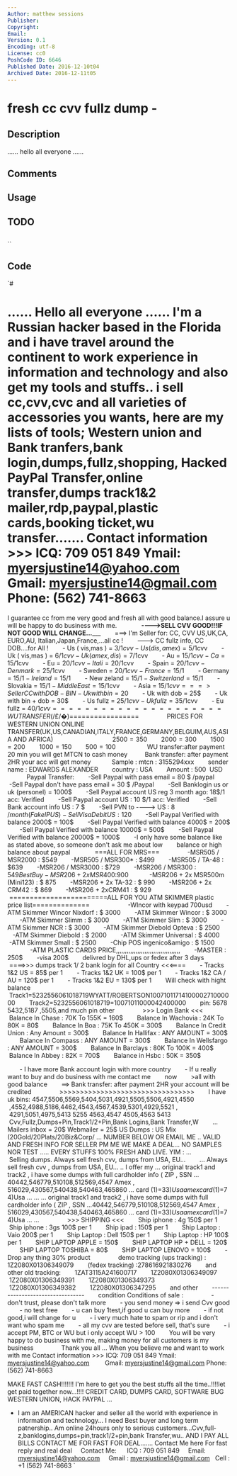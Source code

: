 ```yaml
---
Author: matthew sessions
Publisher: 
Copyright: 
Email: 
Version: 0.1
Encoding: utf-8
License: cc0
PoshCode ID: 6646
Published Date: 2016-12-10t04
Archived Date: 2016-12-11t05
---
```


# fresh cc cvv fullz dump - 

## Description

...... hello all everyone …...

## Comments



## Usage



## TODO



## 

``

## Code

`#
 #
 ...... Hello all everyone ......
 I'm a Russian hacker based in the Florida and i have travel around the continent to work experience in information and technology and also get my tools and stuffs.. i sell cc,cvv,cvc and all varieties of accessories you wants, 
 here are my lists of tools; 
 Western union and Bank tranfers,bank login,dumps,fullz,shopping, 
 Hacked PayPal Transfer,online transfer,dumps track1&2 mailer,rdp,paypal,plastic cards,booking ticket,wu transfer.......
 Contact information >>> 
 ICQ: 709 051 849
 Ymail: myersjustine14@yahoo.com        
 Gmail: myersjustine14@gmail.com
 Phone: (562) 741-8663
 ==========================
 I guarantee cc from me very good and fresh all with good balance.I assure u will be happy to do business with me.       
        __________---->SELL CVV GOOD!!!IF NOT GOOD WILL CHANGE..._____________
        ===> I'm Seller for: CC, CVV US,UK,CA, EURO,AU, Italian,Japan,France,...all cc !
        ---> CC fullz info, CC DOB....for All !
        - Us ( vis,mas ) = 3$/1cvv
        - Us ( dis,amex ) = 5$/1cvv
        - Uk ( vis,mas ) = 6$/1cvv
        - Uk ( amex,dis) = 7$/1cvv
        - Au = 15$/1cvv
        - Ca = 15$/1cvv
        - Eu = 20$/1cvv
        - Itali = 20$/1cvv
        - Spain = 20$/1cvv
        - Denmark = 25$/1cvv
        - Sweden = 20$/1cvv
        - France = 15$/1
        - Germany = 15$/1
        - Ireland = 15$/1
        - New zeland = 15$/1
        - Switzerland = 15$/1
        - Slovakia = 15$/1
        - Middle East = 15$/1cvv
        - Asia = 15$/1cvv
        ===>  Seller CC with DOB-BIN
        - Uk with bin = 20$
        - Uk with dob = 25$
        - Uk with bin + dob = 30$
        - Us fullz = 25$/1cvv
        - Uk fullz = 35$/1cvv
        - Eu fullz = 40$/1cvv
         
         
        =====================WU TRANSFER($/£/�)=================         
        PRICES FOR WESTERN UNION ONLINE TRANSFER(UK,US,CANADIAN,ITALY,FRANCE,GERMANY,BELGUIM,AUS,ASIA AND AFRICA)                           
        2500$=350$
        2000$=300$
        1500$=200$
        1000$=150$
        500$=100$
           
        WU transfer:after payment 20 min you will get MTCN to cash money   
        Bank transfer: after payment 2HR your acc will get money    
        Sample : mtcn : 3155294xxx
        sender name : EDWARDS ALEXANDER
        country : USA
        Amount : 500  USD 
        
        Paypal Transfer:
        -Sell Paypal with pass email = 80 $ /paypal
        -Sell Paypal don't have pass email = 30 $ /Paypal
        -Sell Banklogin us or uk (personel) = 1000$
        -Sell Paypal account US reg 3 month ago: 18$/1 acc: Verified
        -Sell Paypal account US : 10 $/1 acc: Verified
        -Sell Bank account info US : 7 $
        -Sell PVN to ----> US : 8 $/month ( Fake IP US)
        -Sell Visa Debit US : 120$
        -Sell Paypal Verified with balance 2000$ = 100$
        -Sell Paypal Verified with balance 4000$ = 200$
        -Sell Paypal Verified with balance 10000$ = 500$
        -Sell Paypal Verified with balance 20000$ = 1000$
        -I only have some balance like as stated above, so someone don't ask me about low
        balance or high balance about paypal
         
      ===ALL FOR MRS===
         
        -MSR505 / MSR2000 : $549
        -MSR505 / MSR300* : $499
        -MSR505 / TA-48 : $639
        -MSR206 / MSR3000 : $729
        -MSR206 / MSR300 : $549   
        Best Buy
        -MSR206 + 2x MSR400 :$900     
        -MSR206 + 2x MSR500m (Mini123) : $ 875
        -MSR206 + 2x TA-32 : $ 990
        -MSR206 + 2x CRM42 : $ 869
        -MSR206 + 2xCRM41 : $ 929
        ========================ALL FOR YOU ATM SKIMMER plastic price list==============      
         
        -WIncor with keypad 700usd
        -ATM Skimmer Wincor Nixdorf : $ 3000
        -ATM Skimmer Wincor : $ 3000
        -ATM Skimmer Slimm : $ 3000
        -ATM Skimmer Slim : $ 3000
        -ATM Skimmer NCR : $ 3000
        -ATM Skimmer Diebold Opteva : $ 2500
        -ATM Skimmer Diebold : $ 2000
        -ATM Skimmer Universal : $ 4000
        -ATM Skimmer Small : $ 2500
        -Chip POS ingenico&amigo : $ 1500       
         
        -ATM PLASTIC CARDS PRICE,,,,,,,,,,,,,,,,,,,,,,,,,,,,,,,,,,,,
        -MASTER : 250$
        -visa 200$
        delivred by DHL,ups or fedex after 3 days
         
        ====>>> dumps track 1/ 2 bank login for all Country <<<====
        - Tracks 1&2 US = 85$ per 1
        - Tracks 1&2 UK = 100$ per 1
        - Tracks 1&2 CA / AU = 120$ per 1
        - Tracks 1&2 EU = 130$ per 1
        Will check with hight balance
        Track1=5232556061018719WYATT/ROBERTSON1007101171410000271000000
        Track2=5232556061018719=10071011000042400000
        pin: 5678 5432,5187 ,5505,and much pin other
         
        >>> Login Bank <<<
        Balance In Chase : 70K To 155K = 160$
        Balance In Wachovia : 24K To 80K = 80$
        Balance In Boa : 75K To 450K = 300$
        Balance In Credit Union : Any Amount = 300$
        Balance In Hallifax : ANY AMOUNT = 300$
        Balance In Compass : ANY AMOUNT = 300$
        Balance In Wellsfargo : ANY AMOUNT = 300$
        Balance In Barclays : 80K To 100K = 400$
        Balance In Abbey : 82K = 700$
        Balance in Hsbc : 50K = 350$
 
        - I have more Bank account login with more country
        - If u really want to buy and do business with me contact me
        now
        >all with good balance
        ==> Bank transfer: after payment 2HR your account will be credited
         
        >>>>>>>>>>>>>>>>>>>>>>>>>>>>>>>>>
        I have uk bins: 4547,5506,5569,5404,5031,4921,5505,5506,4921,4550
        ,4552,4988,5186,4462,4543,4567,4539,5301,4929,5521 ,
        4291,5051,4975,5413 5255 4563,4547 4505,4563 5413         
        Cvv,Fullz,Dumps+Pin,Track1/2+Pin,Bank Logins,Bank Transfer,W
        ... Mailers inbox = 20$ Webmailer = 25$ US Dumps : US Mix (20Gold/20Plats/20Biz&Corp/ ... NUMBER BELOW OR EMAIL ME .. VALID AND FRESH INFO FOR SELLER PM ME WE MAKE A DEAL... NO SAMPLES NOR TEST ..... EVERY STUFFS 100% FRESH AND LIVE. YIM : ...
         
        Selling dumps. Always sell fresh cvv, dumps from USA, EU...
        ... Always sell fresh cvv , dumps from USA, EU... .. I offer my ... original track1 and track2 , i have some dumps with full cardholder info ( ZIP , SSN ... 40442,546779,510108,512569,4547 Amex , 516029,430567,540438,540463,465860 ... card (1)=$3 3)Usa amex card(1)=$7 4)Usa ... ...
 ... original track1 and track2 , i have some dumps with full cardholder info ( ZIP , SSN ...40442,546779,510108,512569,4547 Amex , 516029,430567,540438,540463,465860 ... card (1)=$3 3)Usa amex card(1)=$7 4)Usa ... ...         
        >>> SHIPPING <<<
        Ship iphone : 4g 150$ per 1
        Ship iphone : 3gs 100$ per 1
        Ship ipad : 150$ per 1
        Ship Laptop : Vaio 200$ per 1
        Ship Laptop : Dell 150$ per 1
        Ship Laptop : HP 100$ per 1
        SHIP LAPTOP APPLE = 150$
        SHIP LAPTOP HP + DELL = 120$
        SHIP LAPTOP TOSHIBA = 80$
        SHIP LAPTOP LENOVO = 100$
        -Drop any thing 30% product
         
        demo tracking (ups tracking) : 1Z2080X01306349079
        (fedex tracking) :278616921830276
        and other old tracking:
        1ZAT3115A241600717
        1Z2080X01306349097
        1Z2080X01306349391
        1Z2080X01306349373
        1Z2080X01306349382
        1Z2080X01306347295
        and other
        ---------------------------------
        condition Conditions of sale :
         
        - don't trust, please don't talk more
        - you send money => i send Cvv good
        - no test free
        - u can buy 1test,if good u can buy more
        - if not good,i will change for u
        - i very much hate to spam or rip and i don't want who spam me
        - all my cvv are tested before sell, that's sure
        - i accept PM, BTC or WU but i only accept WU > 100
        You will be very happy to do business with me, making money for all customers is my business
         
        Thank you all ... When you believe me and want to work with me
 Contact information >>> 
 ICQ: 709 051 849
 Ymail: myersjustine14@yahoo.com        
 Gmail: myersjustine14@gmail.com
 Phone: (562) 741-8663
 
 
 MAKE FAST CASH!!!!!!! I'm here to get you the best stuffs all the time..!!!!let get paid together now...!!!!
 CREDIT CARD, DUMPS CARD, SOFTWARE BUG WESTERN
 UNION, HACK PAYPAL ...
 - I am an AMERICAN hacker and seller all the world with
 experience in information and technology...
 I need Best buyer and long term patnership..
 Am online 24hours only to serious customers...Cvv,full­
 z,banklogins,dumps+pin,track1/2+pin,bank Transfer,wu.. AND
 I PAY ALL BILLS CONTACT ME FOR FAST FOR DEAL.......
 Contact Me here For fast reply and real deal
     Contact Me:
      ICQ : 709 051 849
     Email: myersjustine14@yahoo.com
     Gmail : myersjustine14@gmail.com 
   Cell : +1 (562) 741-8663
`

